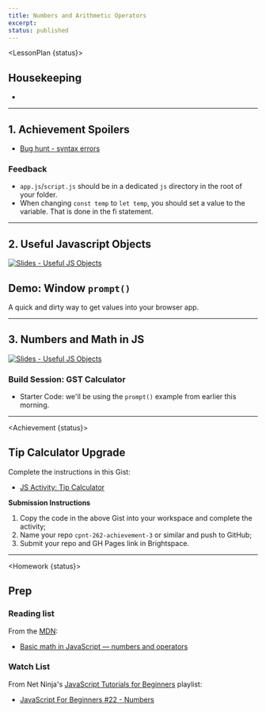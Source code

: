 ```yaml
---
title: Numbers and Arithmetic Operators
excerpt: 
status: published
---
```

<script>
	import Homework from "$lib/components/Homework.svelte";
	import LessonPlan from "$lib/components/LessonPlan.svelte";
	import LabTime from "$lib/components/LabTime.svelte";
	import Achievement from "$lib/components/Achievement.svelte";
</script>

<LessonPlan {status}>

## Housekeeping
- 

---

## 1. Achievement Spoilers
- [Bug hunt - syntax errors](https://gist.github.com/acidtone/b9aaf4228a903796a6d8532ffb36d9d7)

### Feedback
- `app.js`/`script.js` should be in a dedicated `js` directory in the root of your folder.
- When changing `const temp` to `let temp`, you should set a value to the variable. That is done in the fi statement.

---

## 2. Useful Javascript Objects
[![Slides - Useful JS Objects](/images/slides/js-useful-objects.png)](https://sait-wbdv.github.io/slides/w23/cpnt-262/js-useful-objects.html)

## Demo: Window `prompt()`
A quick and dirty way to get values into your browser app.

---

## 3. Numbers and Math in JS
[![Slides - Useful JS Objects](/images/slides/js-numbers-math.png)](https://sait-wbdv.github.io/slides/w23/cpnt-262/js-numbers-math.html)


### Build Session: GST Calculator
- Starter Code: we'll be using the `prompt()` example from earlier this morning.

</LessonPlan>

---

<Achievement {status}>

## Tip Calculator Upgrade
Complete the instructions in this Gist:
- [JS Activity: Tip Calculator](https://gist.github.com/acidtone/5c13ec3ff2ea53b7f75ae3692ca944d1)

**Submission Instructions**
1. Copy the code in the above Gist into your workspace and complete the activity;
2. Name your repo `cpnt-262-achievement-3` or similar and push to GitHub;
3. Submit your repo and GH Pages link in Brightspace.

</Achievement>

---

<Homework {status}>

## Prep
### Reading list
From the [MDN](https://developer.mozilla.org/en-US/docs/Learn/JavaScript/First_steps/):
- [Basic math in JavaScript — numbers and operators](https://developer.mozilla.org/en-US/docs/Learn/JavaScript/First_steps/Math)


### Watch List
From Net Ninja's [JavaScript Tutorials for Beginners](https://www.youtube.com/playlist?list=PL4cUxeGkcC9i9Ae2D9Ee1RvylH38dKuET) playlist:
- [JavaScript For Beginners #22 - Numbers](https://www.youtube.com/watch?v=TD3Pfuxgnuc)


</Homework>
